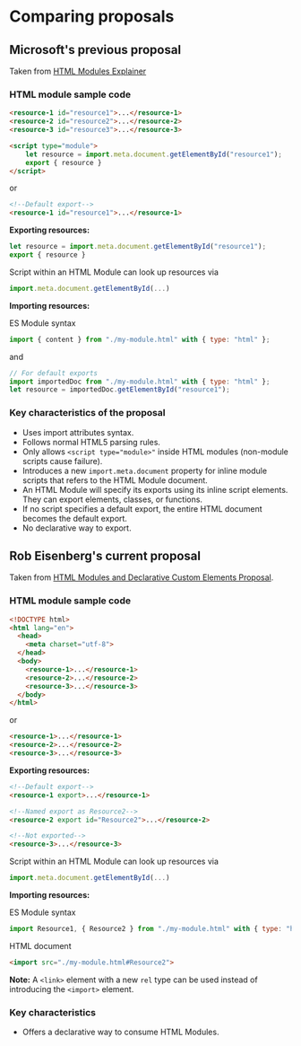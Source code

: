 # Comparing proposals
## Microsoft's previous proposal
Taken from [HTML Modules Explainer](https://github.com/WICG/webcomponents/blob/gh-pages/proposals/html-modules-explainer.md)

### HTML module sample code

```html
<resource-1 id="resource1">...</resource-1>
<resource-2 id="resource2">...</resource-2>
<resource-3 id="resource3">...</resource-3>

<script type="module">
    let resource = import.meta.document.getElementById("resource1");
    export { resource }
</script>
```

or

```html
<!--Default export-->
<resource-1 id="resource1">...</resource-1>
```

**Exporting resources:**

```js
let resource = import.meta.document.getElementById("resource1");
export { resource }
```

Script within an HTML Module can look up resources via

```js
import.meta.document.getElementById(...)
```

**Importing resources:**

ES Module syntax

```js
import { content } from "./my-module.html" with { type: "html" };
```

and

```js
// For default exports
import importedDoc from "./my-module.html" with { type: "html" };
let resource = importedDoc.getElementById("resource1");
```

### Key characteristics of the proposal
- Uses import attributes syntax.
- Follows normal HTML5 parsing rules.
- Only allows `<script type="module>"` inside HTML modules (non-module scripts cause failure).
- Introduces a new `import.meta.document` property for inline module scripts that refers to the HTML Module document.
- An HTML Module will specify its exports using its inline script elements. They can export elements, classes, or functions.
- If no script specifies a default export, the entire HTML document becomes the default export.
- No declarative way to export.

## Rob Eisenberg's current proposal
Taken from [HTML Modules and Declarative Custom Elements Proposal](https://gist.github.com/EisenbergEffect/8ec5eaf93283fb5651196e0fdf304555#html-modules).

### HTML module sample code

```html
<!DOCTYPE html>
<html lang="en">
  <head>
    <meta charset="utf-8">
  </head>
  <body>
    <resource-1>...</resource-1>
    <resource-2>...</resource-2>
    <resource-3>...</resource-3>
  </body>
</html>
```

or

```html
<resource-1>...</resource-1>
<resource-2>...</resource-2>
<resource-3>...</resource-3>
```

**Exporting resources:**

```html
<!--Default export-->
<resource-1 export>...</resource-1>

<!--Named export as Resource2-->
<resource-2 export id="Resource2">...</resource-2>

<!--Not exported-->
<resource-3>...</resource-3>
```

Script within an HTML Module can look up resources via

```js
import.meta.document.getElementById(...)
```

**Importing resources:**

ES Module syntax

```js
import Resource1, { Resource2 } from "./my-module.html" with { type: "html" };
```

HTML document

```html
<import src="./my-module.html#Resource2">
```

**Note:** A `<link>` element with a new `rel` type can be used instead of introducing the `<import>` element.

### Key characteristics
- Offers a declarative way to consume HTML Modules.
